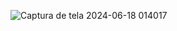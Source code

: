 

![Captura de tela 2024-06-18 014017](https://github.com/user-attachments/assets/9ce0be61-0065-4290-89ca-b0da34b27720)

